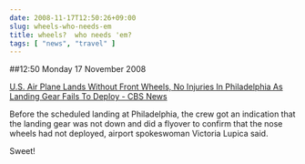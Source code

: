 ```yaml
---
date: 2008-11-17T12:50:26+09:00
slug: wheels-who-needs-em
title: wheels?  who needs 'em?
tags: [ "news", "travel" ]
---
```


##12:50 Monday 17 November 2008

[U.S. Air Plane Lands Without Front Wheels, No Injuries In Philadelphia As Landing Gear Fails To Deploy - CBS News](http://www.cbsnews.com/stories/2008/11/16/national/main4607959.shtml?source=RSSattr=HOME_4607959)  


>   
Before the scheduled landing at Philadelphia, the crew got an indication that the landing gear was not down and did a flyover to confirm that the nose wheels had not deployed, airport spokeswoman Victoria Lupica said.  


  
  
Sweet!

